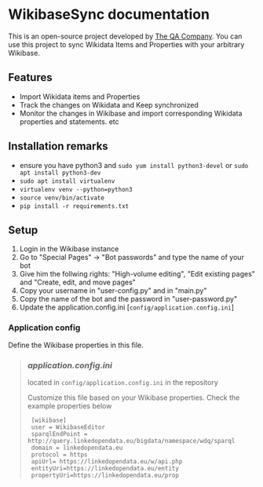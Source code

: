 # WikibaseSync documentation
This is an open-source project developed by [The QA Company](https://the-qa-company.com). You can use this project to sync Wikidata Items and Properties with your arbitrary Wikibase. 
## Features
* Import Wikidata items and Properties
* Track the changes on Wikidata and Keep synchronized
* Monitor the changes in Wikibase and import corresponding Wikidata properties and statements. etc 

## Installation remarks

- ensure you have python3 and `sudo yum install python3-devel` or `sudo apt install python3-dev`
- `sudo apt install virtualenv`
- `virtualenv venv --python=python3`
- `source venv/bin/activate`
- `pip install -r requirements.txt`

## Setup

 1. Login in the Wikibase instance
 2. Go to "Special Pages" -> "Bot passwords" and type the name of your bot
 3. Give him the follwing rights: "High-volume editing", "Edit existing pages" and "Create, edit, and move pages"
 4. Copy your username in "user-config.py" and in "main.py"
 5. Copy the name of the bot and the password in "user-password.py"
 6. Update the application.config.ini  [`config/application.config.ini`]
     
### Application config

Define the Wikibase properties in this file. 
> ### *application.config.ini*
>
> located in `config/application.config.ini` in the repository 
>   
>  Customize this file based on your Wikibase properties. Check the example properties below
> 
>  ```
>   [wikibase]
>   user = WikibaseEditor
>   sparqlEndPoint = http://query.linkedopendata.eu/bigdata/namespace/wdq/sparql
>   domain = linkedopendata.eu
>   protocol = https
>   apiUrl= https://linkedopendata.eu/w/api.php
>   entityUri=https://linkedopendata.eu/entity
>   propertyUri=https://linkedopendata.eu/prop
> 
>  ```
